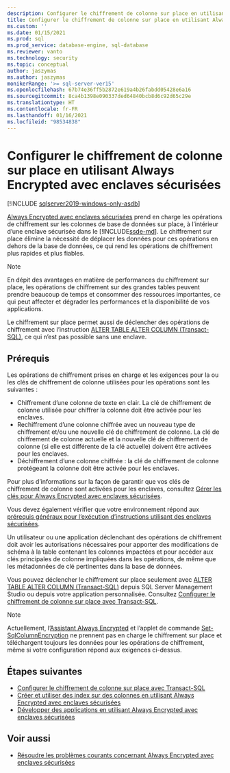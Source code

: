 ```yaml
---
description: Configurer le chiffrement de colonne sur place en utilisant Always Encrypted avec enclaves sécurisées
title: Configurer le chiffrement de colonne sur place en utilisant Always Encrypted avec enclaves sécurisées | Microsoft Docs
ms.custom: ''
ms.date: 01/15/2021
ms.prod: sql
ms.prod_service: database-engine, sql-database
ms.reviewer: vanto
ms.technology: security
ms.topic: conceptual
author: jaszymas
ms.author: jaszymas
monikerRange: '>= sql-server-ver15'
ms.openlocfilehash: 67b74e36ff5b2872e619a4b26fabdd05428e6a16
ms.sourcegitcommit: 8ca4b1398e090337ded64840bcb8d6c92d65c29e
ms.translationtype: HT
ms.contentlocale: fr-FR
ms.lasthandoff: 01/16/2021
ms.locfileid: "98534838"
---
```

# <a name="configure-column-encryption-in-place-using-always-encrypted-with-secure-enclaves"></a>Configurer le chiffrement de colonne sur place en utilisant Always Encrypted avec enclaves sécurisées 
[!INCLUDE [sqlserver2019-windows-only-asdb](../../../includes/applies-to-version/sqlserver2019-windows-only-asdb.md)]

[Always Encrypted avec enclaves sécurisées](always-encrypted-enclaves.md) prend en charge les opérations de chiffrement sur les colonnes de base de données sur place, à l’intérieur d’une enclave sécurisée dans le [!INCLUDE[ssde-md](../../../includes/ssde-md.md)]. Le chiffrement sur place élimine la nécessité de déplacer les données pour ces opérations en dehors de la base de données, ce qui rend les opérations de chiffrement plus rapides et plus fiables. 

> [!NOTE]
> En dépit des avantages en matière de performances du chiffrement sur place, les opérations de chiffrement sur des grandes tables peuvent prendre beaucoup de temps et consommer des ressources importantes, ce qui peut affecter et dégrader les performances et la disponibilité de vos applications.

Le chiffrement sur place permet aussi de déclencher des opérations de chiffrement avec l’instruction [ALTER TABLE ALTER COLUMN (Transact-SQL)](../../../t-sql/statements/alter-table-transact-sql.md), ce qui n’est pas possible sans une enclave.

## <a name="prerequisites"></a>Prérequis
Les opérations de chiffrement prises en charge et les exigences pour la ou les clés de chiffrement de colonne utilisées pour les opérations sont les suivantes :
- Chiffrement d’une colonne de texte en clair. La clé de chiffrement de colonne utilisée pour chiffrer la colonne doit être activée pour les enclaves.
- Rechiffrement d’une colonne chiffrée avec un nouveau type de chiffrement et/ou une nouvelle clé de chiffrement de colonne. La clé de chiffrement de colonne actuelle et la nouvelle clé de chiffrement de colonne (si elle est différente de la clé actuelle) doivent être activées pour les enclaves.
- Déchiffrement d’une colonne chiffrée : la clé de chiffrement de colonne protégeant la colonne doit être activée pour les enclaves.

Pour plus d’informations sur la façon de garantir que vos clés de chiffrement de colonne sont activées pour les enclaves, consultez [Gérer les clés pour Always Encrypted avec enclaves sécurisées](always-encrypted-enclaves-manage-keys.md).

Vous devez également vérifier que votre environnement répond aux [prérequis généraux pour l’exécution d’instructions utilisant des enclaves sécurisées](always-encrypted-enclaves-query-columns.md#prerequisites-for-running-statements-using-secure-enclaves).

Un utilisateur ou une application déclenchant des opérations de chiffrement doit avoir les autorisations nécessaires pour apporter des modifications de schéma à la table contenant les colonnes impactées et pour accéder aux clés principales de colonne impliquées dans les opérations, de même que les métadonnées de clé pertinentes dans la base de données.

Vous pouvez déclencher le chiffrement sur place seulement avec [ALTER TABLE ALTER COLUMN (Transact-SQL)](../../../t-sql/statements/alter-table-transact-sql.md) depuis SQL Server Management Studio ou depuis votre application personnalisée. Consultez [Configurer le chiffrement de colonne sur place avec Transact-SQL](always-encrypted-enclaves-configure-encryption-tsql.md).

> [!NOTE]
> Actuellement, l’[Assistant Always Encrypted](always-encrypted-wizard.md) et l’applet de commande [Set-SqlColumnEncryption](/powershell/module/sqlserver/set-sqlcolumnencryption) ne prennent pas en charge le chiffrement sur place et téléchargent toujours les données pour les opérations de chiffrement, même si votre configuration répond aux exigences ci-dessus. 

## <a name="next-steps"></a>Étapes suivantes
- [Configurer le chiffrement de colonne sur place avec Transact-SQL](always-encrypted-enclaves-configure-encryption-tsql.md)
- [Créer et utiliser des index sur des colonnes en utilisant Always Encrypted avec enclaves sécurisées](always-encrypted-enclaves-create-use-indexes.md)
- [Développer des applications en utilisant Always Encrypted avec enclaves sécurisées](always-encrypted-enclaves-client-development.md)

## <a name="see-also"></a>Voir aussi  
- [Résoudre les problèmes courants concernant Always Encrypted avec enclaves sécurisées](always-encrypted-enclaves-troubleshooting.md)